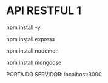 # API RESTFUL 1

npm install -y

npm install express

npm install nodemon

npm install mongoose

PORTA DO SERVIDOR: localhost:3000
